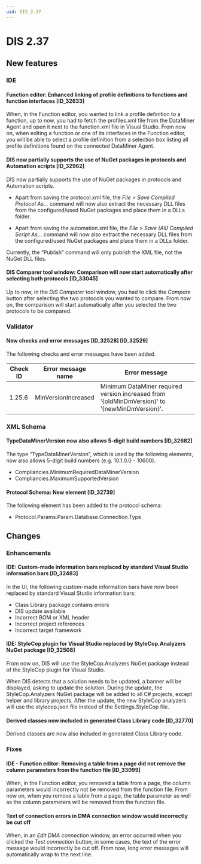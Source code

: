 ```yaml
---
uid: DIS_2.37
---
```


# DIS 2.37

## New features

### IDE

#### Function editor: Enhanced linking of profile definitions to functions and function interfaces \[ID_32633\]

When, in the Function editor, you wanted to link a profile definition to a function, up to now, you had to fetch the profiles.xml file from the DataMiner Agent and open it next to the function.xml file in Visual Studio. From now on, when editing a function or one of its interfaces in the Function editor, you will be able to select a profile definition from a selection box listing all profile definitions found on the connected DataMiner Agent.

#### DIS now partially supports the use of NuGet packages in protocols and Automation scripts \[ID_32962\]

DIS now partially supports the use of NuGet packages in protocols and Automation scripts.

- Apart from saving the protocol.xml file, the *File \> Save Compiled Protocol As…* command will now also extract the necessary DLL files from the configured/used NuGet packages and place them in a DLLs folder.

- Apart from saving the automation.xml file, the *File \> Save (All) Compiled Script As…* command will now also extract the necessary DLL files from the configured/used NuGet packages and place them in a DLLs folder.

Currently, the “Publish” command will only publish the XML file, not the NuGet DLL files.

#### DIS Comparer tool window: Comparison will now start automatically after selecting both proto­cols \[ID_33045\]

Up to now, in the *DIS Comparer* tool window, you had to click the *Compare* button after selecting the two protocols you wanted to compare. From now on, the comparison will start automatically after you selected the two protocols to be compared.

### Validator

#### New checks and error messages \[ID_32528\] \[ID_32529\]

The following checks and error messages have been added.

| Check ID | Error message name  | Error message                                                                                 |
|----------|---------------------|-----------------------------------------------------------------------------------------------|
| 1.25.6   | MinVersionIncreased | Minimum DataMiner required version increased from '{oldMinDmVersion}' to '{newMinDmVersion}'. |

### XML Schema

#### TypeDataMinerVersion now also allows 5-digit build numbers \[ID_32682\]

The type “TypeDataMinerVersion”, which is used by the following elements, now also allows 5-digit build numbers (e.g. 10.1.0.0 - 10600).

- Compliancies.MinimumRequiredDataMinerVersion
- Compliancies.MaximumSupportedVersion

#### Protocol Schema: New element \[ID_32739\]

The following element has been added to the protocol schema:

- Protocol.Params.Param.Database.Connection.Type

## Changes

### Enhancements

#### IDE: Custom-made information bars replaced by standard Visual Studio information bars \[ID_32483\]

In the UI, the following custom-made information bars have now been replaced by standard Visual Studio information bars:

- Class Library package contains errors
- DIS update available
- Incorrect BOM or XML header
- Incorrect project references
- Incorrect target framework

#### IDE: StyleCop plugin for Visual Studio replaced by StyleCop.Analyzers NuGet package \[ID_32508\]

From now on, DIS will use the StyleCop.Analyzers NuGet package instead of the StyleCop plugin for Visual Studio.

When DIS detects that a solution needs to be updated, a banner will be displayed, asking to update the solution. During the update, the StyleCop.Analyzers NuGet package will be added to all C# projects, except helper and library projects. After the update, the new StyleCop analyzers will use the stylecop.json file instead of the Settings.StyleCop file.

#### Derived classes now included in generated Class Library code \[ID_32770\]

Derived classes are now also included in generated Class Library code.

### Fixes

#### IDE - Function editor: Removing a table from a page did not remove the column parameters from the function file \[ID_33099\]

When, in the Function editor, you removed a table from a page, the column parameters would incorrectly not be removed from the function file. From now on, when you remove a table from a page, the table parameter as well as the column parameters will be removed from the function file.

#### Text of connection errors in DMA connection window would incorrectly be cut off

When, in an *Edit DMA connection* window, an error occurred when you clicked the *Test connection* button, in some cases, the text of the error message would incorrectly be cut off. From now, long error messages will automatically wrap to the next line.
